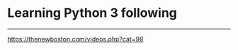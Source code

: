 # Learning Python 3 following 
-------------------------------
https://thenewboston.com/videos.php?cat=98

